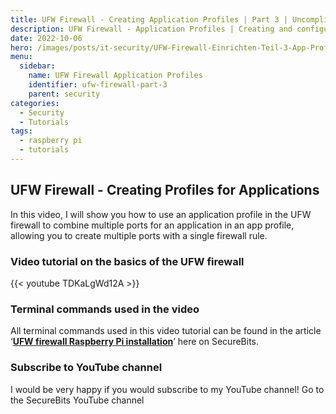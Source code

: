 ```yaml
---
title: UFW Firewall - Creating Application Profiles | Part 3 | Uncomplicated Firewall
description: UFW Firewall - Application Profiles | Creating and configuring application profiles
date: 2022-10-06
hero: /images/posts/it-security/UFW-Firewall-Einrichten-Teil-3-App-Profile.png
menu:
  sidebar:
    name: UFW Firewall Application Profiles
    identifier: ufw-firewall-part-3
    parent: security
categories:
  - Security
  - Tutorials
tags:
  - raspberry pi
  - tutorials
---
```

## UFW Firewall - Creating Profiles for Applications
In this video, I will show you how to use an application profile in the UFW firewall to combine multiple ports for an application in an app profile, allowing you to create multiple ports with a single firewall rule.
### Video tutorial on the basics of the UFW firewall
{{< youtube TDKaLgWd12A >}}
### Terminal commands used in the video
All terminal commands used in this video tutorial can be found in the article ‘**[UFW firewall Raspberry Pi installation](https://secure-bits.org/ufw-firewall-raspberry-pi/)**’ here on SecureBits.
### Subscribe to YouTube channel
I would be very happy if you would subscribe to my YouTube channel!
Go to the SecureBits YouTube channel
